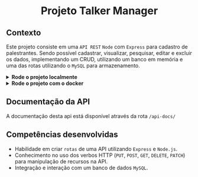 # <p align="center">Projeto Talker Manager</p>

## Contexto

Este projeto consiste em uma `API REST` `Node` com `Express` para cadastro de palestrantes. Sendo possível cadastrar, visualizar, pesquisar, editar e excluir os dados, implementando um CRUD, utilizando um banco em memória e uma das rotas utilizando o `MySQL` para armazenamento.

<details>

<summary><strong>Rode o projeto localmente</strong></summary><br>

> ⚠️ É preciso ter o [Node](https://nodejs.org/en) instalado em sua máquina.
>
> ⚠️ É preciso criar um arquivo `.env` na raiz do projeto, siga o exemplo do arquivo [`env.example`](./env.example).
>

Clone o repositório:

```BASH
git clone git@github.com:mairess/project-talker-manager.git
```

Instale as dependências:

```BASH
npm install
```

Inicie server:

```BASH
env $(cat .env) npm dev
```

</details>

<details>

<summary><strong>Rode o projeto com o docker</strong></summary><br>

> ⚠️ É preciso ter o [Docker](https://www.docker.com/get-started/) instalado em sua máquina.

Clone o repositório:

```BASH
git clone git@github.com:mairess/project-talker-manager.git
```

Suba o container:

```BASH
docker compose up -d
```

Acesse o terminal do container:

```BASH
docker exec -it talker_manager bash
```

Inicie o server, estará disponível na porta `3001`:

```HTML
http://localhost:3001/talker
```

</details>

## Documentação da API

A documentação desta api está disponível através da rota `/api-docs/`

## Competências desenvolvidas

- Habilidade em criar `rotas` de uma API utilizando `Express` e `Node.js`.
- Conhecimento no uso dos verbos HTTP (`PUT`, `POST`, `GET`, `DELETE`, `PATCH`) para manipulação de recursos na API.
- Integração e interação com um banco de dados `MySQL`.
